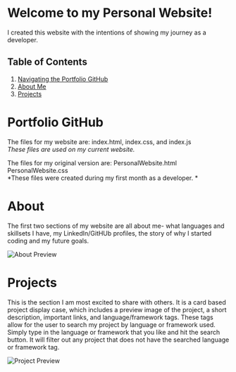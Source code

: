 # Welcome to my Personal Website!

I created this website with the intentions of showing my journey as a developer.

## Table of Contents
1. [Navigating the Portfolio GitHub](#PortfolioGitHub)
2. [About Me](#About)
3. [Projects](#Projects)

# Portfolio GitHub
The files for my website are: index.html, index.css, and index.js <br>
*These files are used on my current website.*

The files for my original version are: PersonalWebsite.html PersonalWebsite.css <br>
*These files were created during my first month as a developer. *

# About
The first two sections of my website are all about me- what languages and skillsets I have, my LinkedIn/GitHUb profiles, the story of why I started coding and my future goals.

![About Preview](https://media.discordapp.net/attachments/1011310537570795581/1192094120441810965/image.png?ex=65a7d32a&is=65955e2a&hm=db19a58f0364e96020f98588ed3a6a9f0957f02148f8b85b6bc8f086a0804773&=&format=webp&quality=lossless&width=975&height=397)

# Projects
This is the section I am most excited to share with others. It is a card based project display case, which includes a preview image of the project, a short description, important links, and language/framework tags. These tags allow for the user to search my project by language or framework used. Simply type in the language or framework that you like and hit the search button. It will filter out any project that does not have the searched language or framework tag.

![Project Preview](https://media.discordapp.net/attachments/1011310537570795581/1192094120764776478/image.png?ex=65a7d32a&is=65955e2a&hm=83b38d625149325aa10b97bea5d0f110ebeabacdf36412c8617b1d96ebd511b3&=&format=webp&quality=lossless&width=826&height=397)
